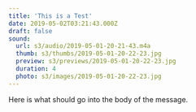 ```yaml
---
title: 'This is a Test'
date: 2019-05-02T03:21:43.000Z
draft: false
sound:
  url: s3/audio/2019-05-01-20-21-43.m4a
  thumb: s3/thumbs/2019-05-01-20-22-23.jpg
  preview: s3/previews/2019-05-01-20-22-23.jpg
  duration: 4
  photo: s3/images/2019-05-01-20-22-23.jpg
---
```


Here is what should go into the body of the message.